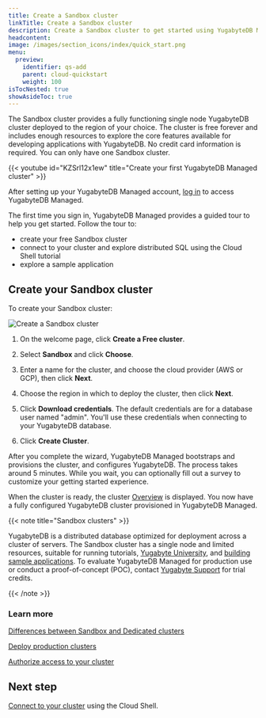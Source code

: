 ```yaml
---
title: Create a Sandbox cluster
linkTitle: Create a Sandbox cluster
description: Create a Sandbox cluster to get started using YugabyteDB Managed.
headcontent:
image: /images/section_icons/index/quick_start.png
menu:
  preview:
    identifier: qs-add
    parent: cloud-quickstart
    weight: 100
isTocNested: true
showAsideToc: true
---
```


The Sandbox cluster provides a fully functioning single node YugabyteDB cluster deployed to the region of your choice. The cluster is free forever and includes enough resources to explore the core features available for developing applications with YugabyteDB. No credit card information is required. You can only have one Sandbox cluster.

{{< youtube id="KZSrl12x1ew" title="Create your first YugabyteDB Managed cluster" >}}

After setting up your YugabyteDB Managed account, [log in](https://cloud.yugabyte.com/login) to access YugabyteDB Managed.

The first time you sign in, YugabyteDB Managed provides a guided tour to help you get started. Follow the tour to:

- create your free Sandbox cluster
- connect to your cluster and explore distributed SQL using the Cloud Shell tutorial
- explore a sample application

## Create your Sandbox cluster

To create your Sandbox cluster:

![Create a Sandbox cluster](/images/yb-cloud/cloud-add-free-cluster.gif)

1. On the welcome page, click **Create a Free cluster**.

1. Select **Sandbox** and click **Choose**.

1. Enter a name for the cluster, and choose the cloud provider (AWS or GCP), then click **Next**.

1. Choose the region in which to deploy the cluster, then click **Next**.

1. Click **Download credentials**. The default credentials are for a database user named "admin". You'll use these credentials when connecting to your YugabyteDB database.

1. Click **Create Cluster**.

After you complete the wizard, YugabyteDB Managed bootstraps and provisions the cluster, and configures YugabyteDB. The process takes around 5 minutes. While you wait, you can optionally fill out a survey to customize your getting started experience.

When the cluster is ready, the cluster [Overview](../../cloud-monitor/overview/) is displayed. You now have a fully configured YugabyteDB cluster provisioned in YugabyteDB Managed.

{{< note title="Sandbox clusters" >}}

YugabyteDB is a distributed database optimized for deployment across a cluster of servers. The Sandbox cluster has a single node and limited resources, suitable for running tutorials, [Yugabyte University](https://university.yugabyte.com), and [building sample applications](../cloud-build-apps/). To evaluate YugabyteDB Managed for production use or conduct a proof-of-concept (POC), contact [Yugabyte Support](https://support.yugabyte.com/hc/en-us/requests/new?ticket_form_id=360003113431) for trial credits.

{{< /note >}}

### Learn more

[Differences between Sandbox and Dedicated clusters](../../cloud-faq/#what-are-the-differences-between-free-and-standard-clusters)

[Deploy production clusters](../../cloud-basics/)

[Authorize access to your cluster](../../cloud-secure-clusters/add-connections/)

## Next step

[Connect to your cluster](../qs-connect/) using the Cloud Shell.
